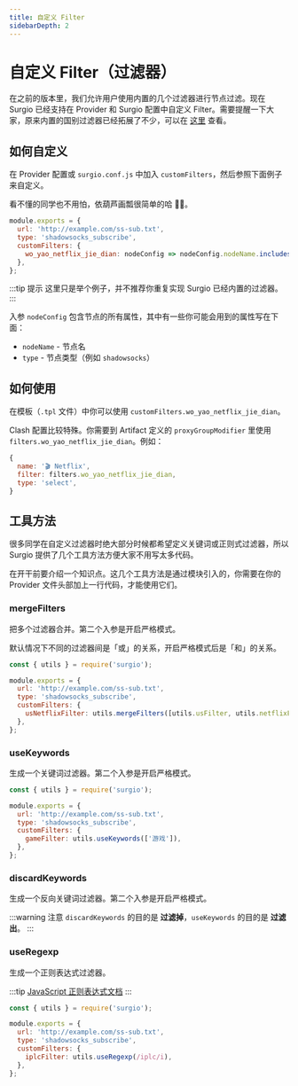 ```yaml
---
title: 自定义 Filter
sidebarDepth: 2
---
```


# 自定义 Filter（过滤器）

在之前的版本里，我们允许用户使用内置的几个过滤器进行节点过滤。现在 Surgio 已经支持在 Provider 和 Surgio 配置中自定义 Filter。需要提醒一下大家，原来内置的国别过滤器已经拓展了不少，可以在 [这里](/guide/custom-template.md#过滤器) 查看。

## 如何自定义

在 Provider 配置或 `surgio.conf.js` 中加入 `customFilters`，然后参照下面例子来自定义。

看不懂的同学也不用怕，依葫芦画瓢很简单的哈 🙋‍♂️。

```js
module.exports = {
  url: 'http://example.com/ss-sub.txt',
  type: 'shadowsocks_subscribe',
  customFilters: {
    wo_yao_netflix_jie_dian: nodeConfig => nodeConfig.nodeName.includes('Netflix'),
  },
};
```

:::tip 提示
这里只是举个例子，并不推荐你重复实现 Surgio 已经内置的过滤器。
:::

入参 `nodeConfig` 包含节点的所有属性，其中有一些你可能会用到的属性写在下面：

- `nodeName` - 节点名
- `type` - 节点类型（例如 `shadowsocks`）

## 如何使用

在模板（`.tpl` 文件）中你可以使用 `customFilters.wo_yao_netflix_jie_dian`。

Clash 配置比较特殊。你需要到 Artifact 定义的 `proxyGroupModifier` 里使用 `filters.wo_yao_netflix_jie_dian`。例如：

```js
{
  name: '🎬 Netflix',
  filter: filters.wo_yao_netflix_jie_dian,
  type: 'select',
}
```

## 工具方法

很多同学在自定义过滤器时绝大部分时候都希望定义关键词或正则式过滤器，所以 Surgio 提供了几个工具方法方便大家不用写太多代码。

在开干前要介绍一个知识点。这几个工具方法是通过模块引入的，你需要在你的 Provider 文件头部加上一行代码，才能使用它们。

### mergeFilters

把多个过滤器合并。第二个入参是开启严格模式。

默认情况下不同的过滤器间是「或」的关系，开启严格模式后是「和」的关系。

```js
const { utils } = require('surgio');

module.exports = {
  url: 'http://example.com/ss-sub.txt',
  type: 'shadowsocks_subscribe',
  customFilters: {
    usNetflixFilter: utils.mergeFilters([utils.usFilter, utils.netflixFilter], true), // 美国的 Netflix 节点
  },
};
```

### useKeywords

生成一个关键词过滤器。第二个入参是开启严格模式。

```js
const { utils } = require('surgio');

module.exports = {
  url: 'http://example.com/ss-sub.txt',
  type: 'shadowsocks_subscribe',
  customFilters: {
    gameFilter: utils.useKeywords(['游戏']),
  },
};
```

### discardKeywords <Badge text="v1.1.1" vertical="middle" />

生成一个反向关键词过滤器。第二个入参是开启严格模式。

:::warning 注意
`discardKeywords` 的目的是 **过滤掉**，`useKeywords` 的目的是 **过滤出**。
:::

### useRegexp

生成一个正则表达式过滤器。

:::tip
[JavaScript 正则表达式文档](https://developer.mozilla.org/zh-CN/docs/Web/JavaScript/Guide/Regular_Expressions)
:::

```js
const { utils } = require('surgio');

module.exports = {
  url: 'http://example.com/ss-sub.txt',
  type: 'shadowsocks_subscribe',
  customFilters: {
    iplcFilter: utils.useRegexp(/iplc/i),
  },
};
```

